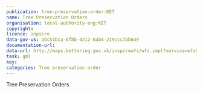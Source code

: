 ```yaml
---
publication: tree-preservation-order:KET
name: Tree Preservation Orders
organisation: local-authority-eng:KET
copyright:
licence: inpsire
data-gov-uk: abc51bca-0f8b-4212-8ab4-219ccc7bb649
documentation-url:
data-url: http://maps.kettering.gov.uk/inspirewfs/wfs.impl?service=wfs&version=2.0.0&request=GetFeature&typenames=KBC:Tree_Preservation_Orders&outputFormat=GML2
task: gml
key:
categories: Tree preservation order
---
```


Tree Preservation Orders
